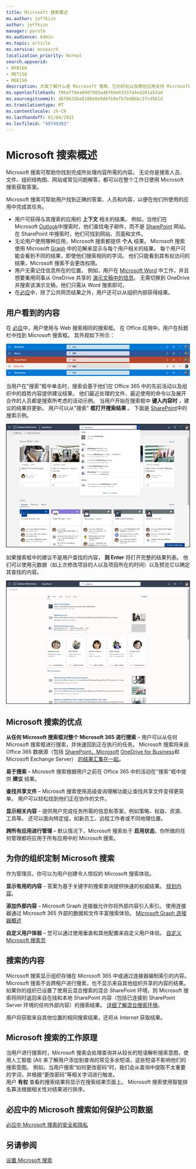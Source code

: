 ```yaml
---
title: Microsoft 搜索概述
ms.author: jeffkizn
author: jeffkizn
manager: parulm
ms.audience: Admin
ms.topic: article
ms.service: mssearch
localization_priority: Normal
search.appverid:
- BFB160
- MET150
- MOE150
description: 大致了解什么是 Microsoft 搜索、它的好处以及哪些应用支持 Microsoft 搜索。
ms.openlocfilehash: f06aff0ea0407983a40f60e03337d4ed281a53ad
ms.sourcegitcommit: d6f8628be8108e6e9d6fb9efb7bd06bc2fcd561d
ms.translationtype: MT
ms.contentlocale: zh-CN
ms.lasthandoff: 01/04/2021
ms.locfileid: "49749383"
---
```

# <a name="overview-of-microsoft-search"></a>Microsoft 搜索概述

Microsoft 搜索可帮助你找到完成所处理内容所需的内容。 无论你是搜索人员、文件、组织结构图、网站或常见问题解答，都可以在整个工作日使用 Microsoft 搜索获取答案。

Microsoft 搜索可帮助用户找到正确的答案、人员和内容，以便在他们所使用的应用中完成其任务。

- 用户可获得与其搜索的应用的 **上下文** 相关的结果。 例如，当他们在 Microsoft [Outlook](https://www.microsoft.com/outlook)中搜索时，他们查找电子邮件，而不是 [SharePoint](http://sharepoint.com/) 网站。 在 SharePoint 中搜索时，他们可找到网站、页面和文件。
- 无论用户使用哪种应用，Microsoft 搜索都提供 **个人** 结果。 Microsoft 搜索使用 Microsoft [Graph](https://developer.microsoft.com/graph/) 中的见解来显示与每个用户相关的结果。 每个用户可能会看到不同的结果，即使他们搜索相同的字词。 他们只能看到其有权访问的结果，Microsoft 搜索不会更改权限。
- 用户无需记住信息所在的位置。 例如，用户在 [Microsoft Word](https://products.office.com/word) 中工作，并且想要重用同事从 OneDrive 共享的 [演示文稿中的信息](https://onedrive.live.com/about/)。 无需切换到 OneDrive 并搜索该演示文稿，他们只需从 Word 搜索即可。
- 在[必应](https://bing.com)中，除了公共网页结果之外，用户还可以从组织内部获得结果。

## <a name="what-users-see"></a>用户看到的内容

在 [必应](https://bing.com)中，用户使用与 Web 搜索相同的搜索框。 在 Office 应用中，用户在标题栏中找到 Microsoft 搜索框。 其外观如下所示：

![标题栏中带有 Microsoft 搜索框的应用窗口的屏幕截图](media/Headings_520.png)

当用户在"搜索"框中单击时，搜索会基于他们在 Office 365 中的先前活动以及组织中的趋势内容提供建议结果。 他们最近处理的文件、最近使用的命令以及展开合作的人员都是搜索所考虑的活动示例。 当用户开始在搜索框中 **键入内容时** ，建议的结果将更新。 用户可以从"搜索" **框打开搜索结果** 。 下面是 [SharePoint](http://sharepoint.com/)中的搜索示例。

![包含查询和建议结果的 Microsoft 搜索框的屏幕截图](media/SERP_text_520.png)

如果搜索框中的建议不是用户查找的内容， **则 Enter** 将打开完整的结果列表。 他们可以使用元数据（如上次修改项目的人以及项目所在的时间）以及预览它以确定其查找的内容。

![Microsoft 搜索结果页面的屏幕截图](media/search_box.png)

## <a name="benefits-of-microsoft-search"></a>Microsoft 搜索的优点

**从任何 Microsoft 搜索框对整个 Microsoft 365 进行搜索** – 用户可以从任何 Microsoft 搜索框进行搜索，并快速回到正在执行的任务。 Microsoft 搜索将来自 Office 365 数据源（包括 [SharePoint、Microsoft](http://sharepoint.com/) [OneDrive for Business](https://onedrive.live.com/about/business/)和 Microsoft Exchange Server） [的结果汇集在一起](https://products.office.com/exchange/microsoft-exchange-server)。

**易于搜索** – Microsoft 搜索根据用户之前在 Office 365 中的活动在"搜索"框中提供 **建议** 结果。

**查找共享文件** – Microsoft 搜索使用高级查询理解功能让查找共享文件变得更简单。 用户可以轻松找到他们正在协作的文件。

**显示相关内容** – 提供用户完成任务所需的信息和答案，例如策略、权益、资源、工具等。 还可以面向特定组，如新员工、远程工作者或不同地理位置。

**跨所有应用进行管理** – 默认情况下，Microsoft 搜索处于 **启用状态**，你所做的任何管理都将应用于所有应用中的 Microsoft 搜索。

## <a name="tailoring-microsoft-search-to-your-organization"></a>为你的组织定制 Microsoft 搜索

作为管理员，你可以为用户创建令人惊叹的 Microsoft 搜索体验。

**显示有用的内容** – 答案为基于关键字的搜索查询提供快速的权威结果。 [规划内容](plan-your-content.md)。

**添加外部内容** – Microsoft Graph 连接器允许你将外部内容引入索引。 使用连接器通过 Microsoft 365 外部的数据和文件丰富搜索体验。 [Microsoft Graph 连接器概述](connectors-overview.md)

**自定义用户体验** – 您可以通过使用垂直和其他配置来自定义用户体验。 [自定义 Microsoft 搜索页](customize-search-page.md)

## <a name="what-content-is-searched"></a>搜索的内容

Microsoft 搜索显示组织存储在 Microsoft 365 中或通过连接器编制索引的内容。 Microsoft 搜索不会跨租户进行搜索，也不显示来自其他组织共享的内容的结果。 如果你的组织已设置了使用云混合搜索的混合 SharePoint 环境，则 Microsoft 搜索将同时返回来自在线和本地 SharePoint 内容（包括已连接到 SharePoint Server 环境的任何外部内容）的搜索结果。 [详细了解混合搜索环境](https://docs.microsoft.com/sharepoint/hybrid/learn-about-cloud-hybrid-search-for-sharepoint)。

用户将获取来自其他位置的相同搜索结果，还将从 Internet 获取结果。

## <a name="how-microsoft-search-works"></a>Microsoft 搜索的工作原理

当用户进行搜索时，Microsoft 搜索会处理查询并从较长的短语解析搜索意图，使用人工智能 (AI) 来了解用户添加到查询的常见多余短语，这些短语不影响他们的搜索意图。 例如，当用户搜索“如何更改密码”时，我们会从查询中提取不太重要的字词，并根据“更改密码”等相关字词进行触发。  
用户 **有权** 查看的搜索结果将显示在搜索结果页面上。 Microsoft 搜索使用智能排名算法根据相关性对结果进行排序。

## <a name="how-microsoft-search-in-bing-protects-your-company-data"></a>必应中的 Microsoft 搜索如何保护公司数据

[必应中 Microsoft 搜索的安全和隐私](security-for-search.md)

## <a name="see-also"></a>另请参阅

[设置 Microsoft 搜索](setup-microsoft-search.md)

